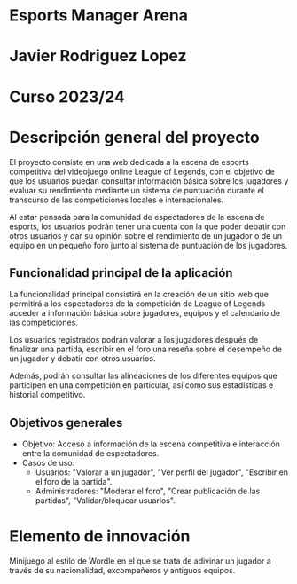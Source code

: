 # Esports Manager Arena
# Javier Rodriguez Lopez
# Curso 2023/24

# Descripción general del proyecto

El proyecto consiste en una web dedicada a la escena de esports competitiva del videojuego online League of Legends, con el objetivo de que los usuarios puedan consultar información básica sobre los jugadores y evaluar su rendimiento mediante un sistema de puntuación durante el transcurso de las competiciones locales e internacionales.

Al estar pensada para la comunidad de espectadores de la escena de esports, los usuarios podrán tener una cuenta con la que poder debatir con otros usuarios y dar su opinión sobre el rendimiento de un jugador o de un equipo en un pequeño foro junto al sistema de puntuación de los jugadores.  

## Funcionalidad principal de la aplicación

La funcionalidad principal consistirá en la creación de un sitio web que permitirá a los espectadores de la competición de League of Legends acceder a información básica sobre jugadores, equipos y el calendario de las competiciones.

Los usuarios registrados podrán valorar a los jugadores después de finalizar una partida, escribir en el foro una reseña sobre el desempeño de un jugador y debatir con otros usuarios.

Además, podrán consultar las alineaciones de los diferentes equipos que participen en una competición en particular, así como sus estadísticas e historial competitivo.

## Objetivos generales

* Objetivo: Acceso a información de la escena competitiva e interacción entre la comunidad de espectadores.
* Casos de uso:
    * Usuarios: "Valorar a un jugador", "Ver perfil del jugador", "Escribir en el foro de la partida".
    * Administradores: "Moderar el foro", "Crear publicación de las partidas", "Validar/bloquear usuarios".
    
# Elemento de innovación

Minijuego al estilo de Wordle en el que se trata de adivinar un jugador a través de su nacionalidad, excompañeros y antiguos equipos.
